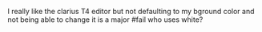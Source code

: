 <!--
id: 167813761
link: http://kevinisom.info/post/167813761/i-really-like-the-clarius-t4-editor-but-not
slug: i-really-like-the-clarius-t4-editor-but-not
date: Fri Aug 21 2009 14:44:00 GMT+1200 (NZST)
raw: {"blog_name":"kevinisom","id":167813761,"post_url":"http://kevinisom.info/post/167813761/i-really-like-the-clarius-t4-editor-but-not","slug":"i-really-like-the-clarius-t4-editor-but-not","type":"text","date":"2009-08-21 02:44:00 GMT","timestamp":1250822640,"state":"published","format":"html","reblog_key":"XFdFGEqp","tags":[],"short_url":"http://tmblr.co/Zw68YyA0AA1","highlighted":[],"feed_item":"http://twitter.com/kev_nz/statuses/3437388952","from_feed_id":"650289","note_count":0,"title":null,"body":"<p>I really like the clarius T4 editor but not defaulting to my bground color and not being able to change it is a major #fail who uses white?</p>"}
publish: 2009-08-021
tags: 
title: null
-->


I really like the clarius T4 editor but not defaulting to my bground
color and not being able to change it is a major \#fail who uses white?


